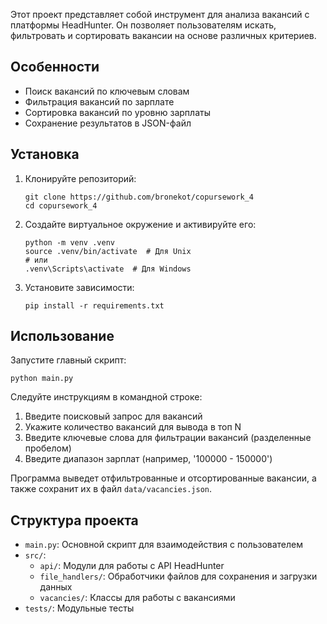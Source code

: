 Этот проект представляет собой инструмент для анализа вакансий с платформы HeadHunter. Он позволяет пользователям искать, фильтровать и сортировать вакансии на основе различных критериев.

## Особенности

- Поиск вакансий по ключевым словам
- Фильтрация вакансий по зарплате
- Сортировка вакансий по уровню зарплаты
- Сохранение результатов в JSON-файл

## Установка

1. Клонируйте репозиторий:

   ```
   git clone https://github.com/bronekot/copursework_4
   cd copursework_4
   ```
2. Создайте виртуальное окружение и активируйте его:

   ```
   python -m venv .venv
   source .venv/bin/activate  # Для Unix
   # или
   .venv\Scripts\activate  # Для Windows
   ```
3. Установите зависимости:

   ```
   pip install -r requirements.txt
   ```

## Использование

Запустите главный скрипт:

```
python main.py
```

Следуйте инструкциям в командной строке:

1. Введите поисковый запрос для вакансий
2. Укажите количество вакансий для вывода в топ N
3. Введите ключевые слова для фильтрации вакансий (разделенные пробелом)
4. Введите диапазон зарплат (например, '100000 - 150000')

Программа выведет отфильтрованные и отсортированные вакансии, а также сохранит их в файл `data/vacancies.json`.

## Структура проекта

- `main.py`: Основной скрипт для взаимодействия с пользователем
- `src/`:
  - `api/`: Модули для работы с API HeadHunter
  - `file_handlers/`: Обработчики файлов для сохранения и загрузки данных
  - `vacancies/`: Классы для работы с вакансиями
- `tests/`: Модульные тесты
